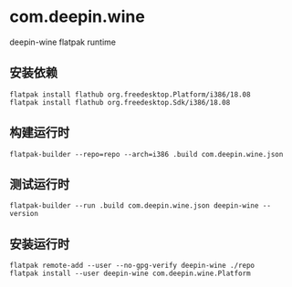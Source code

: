 # com.deepin.wine

deepin-wine flatpak runtime

## 安装依赖

```shell
flatpak install flathub org.freedesktop.Platform/i386/18.08
flatpak install flathub org.freedesktop.Sdk/i386/18.08
```

## 构建运行时

```shell
flatpak-builder --repo=repo --arch=i386 .build com.deepin.wine.json
```

## 测试运行时

```shell
flatpak-builder --run .build com.deepin.wine.json deepin-wine --version
```

## 安装运行时

```shell
flatpak remote-add --user --no-gpg-verify deepin-wine ./repo
flatpak install --user deepin-wine com.deepin.wine.Platform
```
